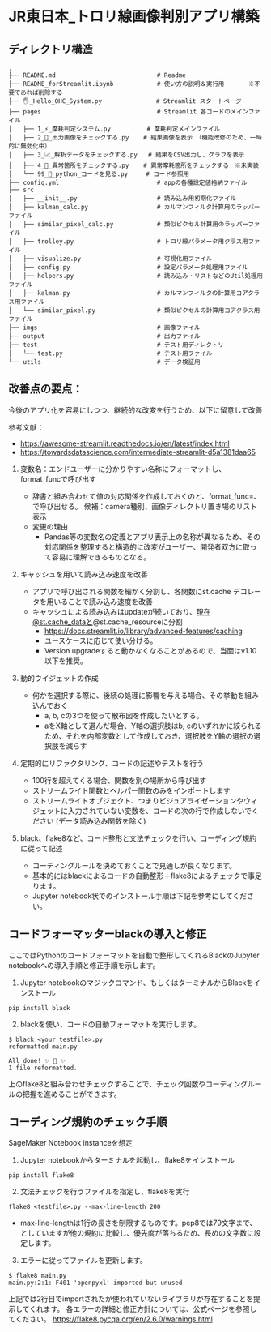 # JR東日本_トロリ線画像判別アプリ構築
## ディレクトリ構造
```
.
├── README.md                            # Readme
├── README_forStreamlit.ipynb            # 使い方の説明＆実行用　　　　※不要であれば削除する
├── 🖐_Hello_OHC_System.py               # Streamlit スタートページ
├── pages                                # Streamlit 各コードのメインファイル
│   ├── 1_⚡_摩耗判定システム.py          # 摩耗判定メインファイル
│   ├── 2_📸_出力画像をチェックする.py    # 結果画像を表示　（機能改修のため、一時的に無効化中）
│   ├── 3_📈_解析データをチェックする.py   # 結果をCSV出力し、グラフを表示
│   ├── 4_🔎_異常箇所をチェックする.py    # 異常摩耗箇所をチェックする　※未実装
│   └── 99_🍣_python_コードを見る.py     # コード参照用
├── config.yml                           # appの各種設定値格納ファイル
├── src
│   ├── __init__.py                      # 読み込み用初期化ファイル
│   ├── kalman_calc.py                   # カルマンフィルタ計算用のラッパーファイル
│   ├── similar_pixel_calc.py            # 類似ピクセル計算用のラッパーファイル
│   ├── trolley.py                       # トロリ線パラメータ用クラス用ファイル
│   ├── visualize.py                     # 可視化用ファイル
│   ├── config.py                        # 設定パラメータ処理用ファイル
│   ├── helpers.py                       # 読み込み・リストなどのUtil処理用ファイル
│   ├── kalman.py                        # カルマンフィルタの計算用コアクラス用ファイル
│   └── similar_pixel.py                 # 類似ピクセルの計算用コアクラス用ファイル
├── imgs                                 # 画像ファイル
├── output                               # 出力ファイル
├── test                                 # テスト用ディレクトリ
│   └── test.py                          # テスト用ファイル
└── utils                                # データ検証用
```

## 改善点の要点：
今後のアプリ化を容易にしつつ、継続的な改変を行うため、以下に留意して改善

参考文献：
* https://awesome-streamlit.readthedocs.io/en/latest/index.html
* https://towardsdatascience.com/intermediate-streamlit-d5a1381daa65

1. 変数名：エンドユーザーに分かりやすい名称にフォーマットし、format_funcで呼び出す
    * 辞書と組み合わせて値の対応関係を作成しておくのと、format_func=、で呼び出せる。
    候補：camera種別、画像ディレクトリ置き場のリスト表示
    * 変更の理由
        * Pandas等の変数名の定義とアプリ表示上の名称が異なるため、その対応関係を整理すると構造的に改変がユーザー、開発者双方に取って容易に理解できるものとなる。

2. キャッシュを用いて読み込み速度を改善
    * アプリで呼び出される関数を細かく分割し、各関数にst.cache デコレータを用いることで読み込み速度を改善
    * キャッシュによる読み込みはupdateが続いており、現在@st.cache_dataと@st.cache_resourceに分割
        * https://docs.streamlit.io/library/advanced-features/caching
        * ユースケースに応じて使い分ける。
        * Version upgradeすると動かなくなることがあるので、当面はv1.10以下を推奨。

3. 動的ウイジェットの作成
    * 何かを選択する際に、後続の処理に影響を与える場合、その挙動を組み込んでおく
        * a, b, cの3つを使って散布図を作成したいとする。
        * aをX軸として選んだ場合、Y軸の選択肢はb, cのいずれかに絞られるため、それを内部変数として作成しておき、選択肢をY軸の選択の選択肢を減らす

4. 定期的にリファクタリング、コードの記述やテストを行う
    * 100行を超えてくる場合、関数を別の場所から呼び出す
    * ストリームライト関数とヘルパー関数のみをインポートします
    * ストリームライトオブジェクト、つまりビジュアライゼーションやウィジェットに入力されていない変数を、コードの次の行で作成しないでください (データ読み込み関数を除く)

5. black、flake8など、コード整形と文法チェックを行い、コーディング規約に従って記述
    * コーディングルールを決めておくことで見通しが良くなります。
    * 基本的にはblackによるコードの自動整形＋flake8によるチェックで事足ります。
    * Jupyter notebook状でのインストール手順は下記を参考にしてください。

## コードフォーマッターblackの導入と修正
ここではPythonのコードフォーマットを自動で整形してくれるBlackのJupyter notebookへの導入手順と修正手順を示します。

1. Jupyter notebookのマジックコマンド、もしくはターミナルからBlackをインストール
```
pip install black
```

2. blackを使い、コードの自動フォーマットを実行します。
```
$ black <your testfile>.py
reformatted main.py

All done! ✨ 🍰 ✨
1 file reformatted.
```
上のflake8と組み合わせチェックすることで、チェック回数やコーディングルールの把握を進めることができます。

## コーディング規約のチェック手順
SageMaker Notebook instanceを想定

1. Jupyter notebookからターミナルを起動し、flake8をインストール
```
pip install flake8
```

2. 文法チェックを行うファイルを指定し、flake8を実行
```
flake8 <testfile>.py --max-line-length 200
```
* max-line-lengthは1行の長さを制限するものです。pep8では79文字まで、としていますが他の規約に比較し、優先度が落ちるため、長めの文字数に設定します。

3. エラーに従ってファイルを更新します。
```
$ flake8 main.py
main.py:2:1: F401 'openpyxl' imported but unused
```
上記では2行目でimportされたが使われていないライブラリが存在することを提示してくれます。
各エラーの詳細と修正方針については、公式ページを参照してください。
https://flake8.pycqa.org/en/2.6.0/warnings.html